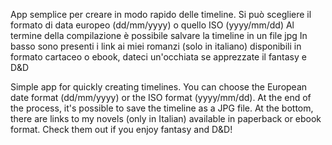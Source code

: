 App semplice per creare in modo rapido delle timeline. Si può scegliere il formato di data europeo (dd/mm/yyyy) o quello ISO (yyyy/mm/dd)
Al termine della compilazione è possibile salvare la timeline in un file jpg
In basso sono presenti i link ai miei romanzi (solo in italiano) disponibili in formato cartaceo o ebook, dateci un'occhiata se apprezzate il fantasy e D&D

Simple app for quickly creating timelines. You can choose the European date format (dd/mm/yyyy) or the ISO format (yyyy/mm/dd).
At the end of the process, it's possible to save the timeline as a JPG file.
At the bottom, there are links to my novels (only in Italian) available in paperback or ebook format. Check them out if you enjoy fantasy and D&D!
